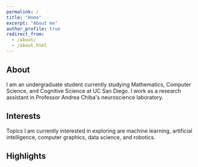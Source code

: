 ```yaml
---
permalink: /
title: "Home"
excerpt: "About me"
author_profile: true
redirect_from: 
  - /about/
  - /about.html
---
```


About
------
I am an undergraduate student currently studying Mathematics, Computer Science, and Cognitive Science at UC San Diego. I work as a research assistant in Professor Andrea Chiba's neuroscience laboratory. 

Interests
------
Topics I am currently interested in exploring are machine learning, artificial intelligence, computer graphics, data science, and robotics.

Highlights
------
